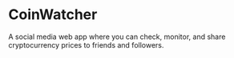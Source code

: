 # CoinWatcher
A social media web app where you can check, monitor, and share cryptocurrency prices to friends and followers. 
